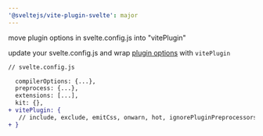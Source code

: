```yaml
---
'@sveltejs/vite-plugin-svelte': major
---
```


move plugin options in svelte.config.js into "vitePlugin"

update your svelte.config.js and wrap [plugin options](https://github.com/sveltejs/vite-plugin-svelte/blob/main/docs/config.md#plugin-options) with `vitePlugin`

```diff
// svelte.config.js

  compilerOptions: {...},
  preprocess: {...},
  extensions: [...],
  kit: {},
+ vitePlugin: {
   // include, exclude, emitCss, onwarn, hot, ignorePluginPreprocessors, disableDependencyReinclusion, experimental
+ }
```
